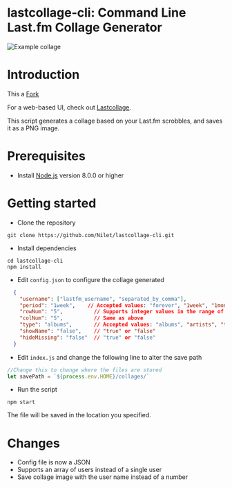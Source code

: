 # lastcollage-cli: Command Line Last.fm Collage Generator
![Example collage](https://lastcollage.io/images/6ae22bff075de478d971fa062f237e550fb3514c.webp "Example collage")

# Introduction
This a [Fork](https://github.com/awhite/lastcollage-cli)

For a web-based UI, check out [Lastcollage](https://lastcollage.io).

This script generates a collage based on your Last.fm scrobbles, and saves it as a PNG image.


# Prerequisites
- Install [Node.js](https://nodejs.org/en/) version 8.0.0 or higher

# Getting started
- Clone the repository
```
git clone https://github.com/Nilet/lastcollage-cli.git
```
- Install dependencies
```
cd lastcollage-cli
npm install
```
- Edit `config.json` to configure the collage generated 
```json
  {
    "username": ["lastfm_username", "separated_by_comma"], 
    "period": "1week",    // Accepted values: "forever", "1week", "1month", "3month", "6month", "1year"
    "rowNum": "5",          // Supports integer values in the range of [1, 20]
    "colNum": "5",          // Same as above
    "type": "albums",       // Accepted values: "albums", "artists", "tracks"
    "showName": "false",    // "true" or "false"
    "hideMissing": "false"  // "true" or "false"
  }

```

- Edit `index.js` and change the following line to alter the save path

```javascript
//Change this to change where the files are stored
let savePath = `${process.env.HOME}/collages/`
```

- Run the script
```
npm start
```
  The file will be saved in the location you specified.

  # Changes
  - Config file is now a JSON
  - Supports an array of users instead of a single user
  - Save collage image with the user name instead of a number

